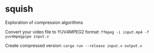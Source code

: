 # squish
Exploration of compression algorithms

Convert your video file to YUV4MPEG2 format:
`ffmpeg -i input.mp4 -f yuv4mpegpipe input.v`

Create compressed version:
`cargo run --release input.v output.v`
